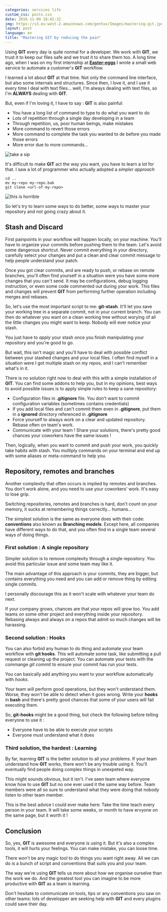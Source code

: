 ```yaml
---
categories: services life
custom_css: posts.css
date: 2016-11-09 18:42:32
img: https://s3.eu-west-2.amazonaws.com/gentux/Images/mastering-git.jpeg
layout: post
language: en
title: "Mastering GIT by reducing the pain"
---
```


Using **GIT** every day is quite normal for a developer. We work with **GIT**,
we trust it to keep our files safe and we trust it to share them too. A long
time ago, when I was on my first internship at
[**Easter-eggs**](http://easter-eggs.com/) I wrote a small web service to
automate a customer's **GIT** workflow.

I learned a lot about **GIT** at that time. Not only the command line interface,
but also some internals and structures. Since then, I love it, and I use it
every time I deal with text files… well, I'm always dealing with text files, so
I'm **ALWAYS** dealing with **GIT**.

But, even if I'm loving it, I have to say : **GIT** is also painful:

* You have a long list of command to type to do what you want to do
* Lots of repetition through a single day developing in a team
* Through repetition, us, poor human beings, make mistakes
* More command to revert those errors
* More command to complete the task you wanted to de before you made those
  errors
* More error due to more commands…

![take a sip](http://www.gizmodo.in/photo/47475817.cms)

It's difficult to make **GIT** act the way you want, you have to learn a lot for
that. I saw a lot of programmer who actually adopted a *simpler approach*

```
cd ..
mv my-repo my-repo.bak
git clone <url-of-my-repo>
```

![this is horrible](https://media.giphy.com/media/t3iWR3dkTsW9q/giphy.gif)

So let's try to learn some ways to do better, some ways to master your
repository and not going crazy about it.

## Stash and Discard

First painpoints in your workflow will happen locally, on your machine. You'll
have to organize your commits before pushing them to the team. Let's avoid some
dangerous shortcut. Never commit everything in your directory, carefully select
your changes and put a clean and clear commit message to help people understand
your patch.

Once you got clear commits, and are ready to push, or rebase on remote branches,
you'll often find yourself in a situation were you have some more changes that
you can't send. It may be configurations, debug logging instruction, or even
some code commented out during your work. This files and changes will prevent
**GIT** from performing further operation including merges and rebases.

So, let's use the most important script to me: **git-stash**. It'll let you save
your working tree in a separate commit, not in your current branch. You can then
do whatever you want on a clean working tree without worying of all the little
changes you might want to keep. Nobody will ever notice your stash.

You just have to *apply* your stash once you finish manipulating your repository
and you're good to go.

But wait, this isn't magic and you'll have to deal with possible conflict
between your stashed changes and your local files. I often find myself in a
situation were I got multiple stash on my repos, and I can't remember what's in
it.

There is no solution right now to deal with this with a simple installation of
**GIT**. You can find some addons to help you, but in my opinions, best ways to
avoid possible issues is to apply simple rules to keep a sane repository:

* Configuration files in **.gitignore** file. You don't want to commit
  configuration variables (sometimes contains credentials)
* If you add local files and can't commit them even in **.gitignore**, put them
  in a **ignored** directory referenced in **.gitignore**
* Force yourself to always work on a clear and updated repository. Rebase often
  on team's work.
* Communicate with your team ! Share your solutions, there's pretty good chances
  your coworkers have the same issues !

Then, logically, when you want to commit and push your work, you quickly take
habits with stash. You multiply commands on your terminal and end up with some
aliases or meta-command to help you.

## Repository, remotes and branches

Another complexity that often occurs is implied by remotes and branches. You
don't work alone, and you need to use your coworkers' work. It's easy to lose
grip.

Switching repositories, remotes and branches is hard, don't count on your
memory, it sucks at remembering things correctly… humans…

The simplest solution is the same as everyone does with their code:
**conventions** also known as **Branching models**. Except here, all companies
have different ways to do that, and you often find in a single team several ways
of doing things.

### First solution : A single repository

Simpler solution is to remove complexity through a single repository. You avoid
this particular issue and some team may like it.

The main advantage of this approach is your commits, they are bigger, but
contains everything you need and you can add or remove thing by editing single
commits.

I personally discourage this as it won't scale with whatever your team do next.

If your company grows, chances are that your repos will grow too. You add teams
on some other project and everything inside your repository. Rebasing always and
always on a repos that admit so much changes will be harassing.

### Second solution : Hooks

You can also forbid any human to do thing and automate your team workflow with
**git hooks**. This will automate some task, like submitting a pull request or
cleaning up the project. You can automate your tests with the commange *git
commit* to ensure your commit has run your tests.

You can basically add anything you want to your workflow automatically with
*hooks*.

Your team will perform good operations, but they won't understand them. Worse,
they won't be able to detect when it goes wrong. Write your **hooks** in
**bash** and there's pretty good chances that some of your users will fail
executing them.

So, **git-hooks** might be a good thing, but check the following before telling
everyone to use it :

* Everyone have to be able to execute your scripts
* Everyone must understand what it does

### Third solution, the hardest : Learning

By far, learning **GIT** is the better solution to all your problems. If your
team understand how **GIT** works, there won't be any trouble using it. You'll
eventually find people doing complex things in unexpeted way.

This might sounds obvious, but it isn't. I've seen team where everyone know how
to use **GIT** but no one ever used it the same way before. Team members were
all so sure to understand what they were doing that nobody listen to other team
member.

This is the best advice I could ever make here: Take the time teach every person
in your team. It will take some weeks, or month to have ervyone on the same
page, but it worth it !

## Conclusion

So, yes, **GIT** is awesome and everyone is using it. But it's also a complex
tools, it will hurts your feelings. You can make mistake, you can loose time.

There won't be any magic tool to do things you want right away. All we can do is
a bunch of script and conventions that suits you and your team.

The way we're using **GIT** tells us more about how we organise ourselve than
the work we do. And the greatest tool you can imagine to be more productive with
**GIT** as a team is learning.

Don't hesitate to communicate on tools, tips or any conventions you saw on other
teams: lots of developper are seeking help with **GIT** and every plugins could
save their day.
